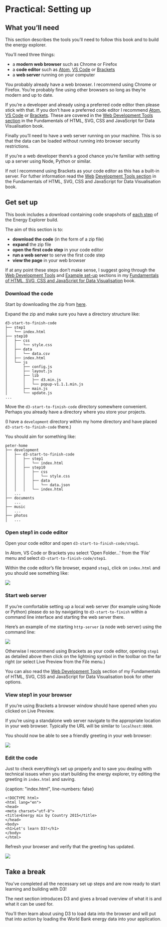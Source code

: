 # Practical: Setting up

## What you’ll need

This section describes the tools you’ll need to follow this book and to build the energy explorer.

You’ll need three things:

* a **modern web browser** such as Chrome or Firefox
* a **code editor** such as [Atom](https://atom.io/), [VS Code](https://code.visualstudio.com/) or [Brackets](http://brackets.io/)
* a **web server** running on your computer

You probably already have a web browser. I recommend using Chrome or Firefox. You’re probably fine using other browsers so long as they’re modern and up to date.

If you’re a developer and already using a preferred code editor then please stick with that. If you don’t have a preferred code editor I recommend [Atom](https://atom.io/), [VS Code](https://code.visualstudio.com/) or [Brackets](http://brackets.io/). These are covered in the [Web Development Tools section](https://learn.createwithdata.com/books/html-svg-css-and-javascript-for-data-visualisation/sections/tools-set-up-etc/) in the Fundamentals of HTML, SVG, CSS and JavaScript for Data Visualisation book.

Finally you’ll need to have a web server running on your machine. This is so that the data can be loaded without running into browser security restrictions.

If you’re a web developer there’s a good chance you’re familiar with setting up a server using Node, Python or similar.

If not I recommend using Brackets as your code editor as this has a built-in server. For futher information read the [Web](https://learn.createwithdata.com/books/html-svg-css-and-javascript-for-data-visualisation/sections/tools-set-up-etc/) [](https://learn.createwithdata.com/books/html-svg-css-and-javascript-for-data-visualisation/sections/tools-set-up-etc/)[Development Tools section](https://learn.createwithdata.com/books/html-svg-css-and-javascript-for-data-visualisation/sections/tools-set-up-etc/) in the Fundamentals of HTML, SVG, CSS and JavaScript for Data Visualisation book.

## Get set up

This book includes a download containing code snapshots of [each step](https://learn.createwithdata.com/books/d3-start-to-finish/sections/overview-of-the-energy-explorer-build) of the Energy Explorer build.

The aim of this section is to:

* **download the code** (in the form of a zip file)
* **expand** the zip file
* **open the first code step** in your code editor
* **run a web server** to serve the first code step
* **view the page** in your web browser

If at any point these steps don’t make sense, I suggest going through the [Web Development Tools](https://learn.createwithdata.com/books/html-svg-css-and-javascript-for-data-visualisation/sections/tools-set-up-etc/) and [Example set-up](https://learn.createwithdata.com/books/html-svg-css-and-javascript-for-data-visualisation/sections/example-set-up/) sections in my [Fundamentals of HTML, SVG, CSS and JavaScript for Data Visualisation](https://learn.createwithdata.com/books/html-svg-css-and-javascript-for-data-visualisation/) book.

### Download the code

Start by downloading the zip from [here](http://learn.createwithdata.com/download/d3-start-to-finish-code/).

Expand the zip and make sure you have a directory structure like:

```
d3-start-to-finish-code
├── step1
│   └── index.html
├── step10
│   ├── css
│   │   └── style.css
│   ├── data
│   │   └── data.csv
│   ├── index.html
│   └── js
│       ├── config.js
│       ├── layout.js
│       ├── lib
│       │   ├── d3.min.js
│       │   └── popup-v1.1.1.min.js
│       ├── main.js
│       └── update.js
...
```

Move the `d3-start-to-finish-code` directory somewhere convenient. Perhaps you already have a directory where you store your projects.

(I have a `development` directory within my home directory and have placed `d3-start-to-finish-code` there.)

You should aim for something like:

```
peter-home
├── development
│   ├── d3-start-to-finish-code
│   │   ├── step1
│   │   │   └── index.html
│   │   ├── step10
│   │   │   ├── css
│   │   │   │   └── style.css
│   │   │   ├── data
│   │   │   │   └── data.json
│   │   │   └── index.html
│   ...
├── documents
│   ...
├── music
│   ...
├── photos
│   ...
```

### Open step1 in code editor

Open your code editor and open `d3-start-to-finish-code/step1`.

In Atom, VS Code or Brackets you select ‘Open Folder…’ from the ‘File’ menu and select `d3-start-to-finish-code/step1`.

Within the code editor’s file browser, expand `step1`, click on `index.html` and you should see something like:

![](https://learn.createwithdata.com/wp-content/uploads/2020/10/image-1.png)

### Start web server

If you’re comfortable setting up a local web server (for example using Node or Python) please do so by navigating to `d3-start-to-finish` within a command line interface and starting the web server there.

Here’s an example of me starting `http-server` (a node web server) using the command line:

![](https://learn.createwithdata.com/wp-content/uploads/2020/10/http-server-1.gif)

Otherwise I recommend using Brackets as your code editor, opening `step1` as detailed above then click on the lightning symbol in the toolbar on the far right (or select Live Preview from the File menu.)

You can also read the [Web Development Tools](https://learn.createwithdata.com/books/html-svg-css-and-javascript-for-data-visualisation/sections/tools-set-up-etc/) section of my Fundamentals of HTML, SVG, CSS and JavaScript for Data Visualisation book for other options.

### View step1 in your browser

If you’re using Brackets a browser window should have opened when you clicked on Live Preview.

If you’re using a standalone web server navigate to the appropriate location in your web browser. Typically the URL will be similar to `localhost:8000`.

You should now be able to see a friendly greeting in your web browser:

![](https://learn.createwithdata.com/wp-content/uploads/2020/06/image-1.png)

### Edit the code

Just to check everything’s set up properly and to save you dealing with technical issues when you start building the energy explorer, try editing the greeting in `index.html` and saving.

{caption: "index.html", line-numbers: false}
```
<!DOCTYPE html>
<html lang="en">
<head>
<meta charset="utf-8">
<title>Energy mix by Country 2015</title>
</head>
<body>
<h1>Let's learn D3!</h1>
</body>
</html>
```

Refresh your browser and verify that the greeting has updated.

![](https://learn.createwithdata.com/wp-content/uploads/2020/06/image-3.png)

## Take a break

You’ve completed all the necessary set up steps and are now ready to start learning and building with D3!

The next section introduces D3 and gives a broad overview of what it is and what it can be used for.

You’ll then learn about using D3 to load data into the browser and will put that into action by loading the World Bank energy data into your application.